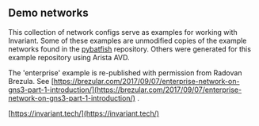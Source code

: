 ## Demo networks

This collection of network configs serve as examples for working with Invariant. Some of these examples are unmodified copies of the example networks found in the [pybatfish](https://github.com/batfish/pybatfish/tree/master/jupyter_notebooks/networks) repository. Others were generated for this example repository using Arista AVD.

The 'enterprise' example is re-published with permission from Radovan Brezula. See [https://brezular.com/2017/09/07/enterprise-network-on-gns3-part-1-introduction/](https://brezular.com/2017/09/07/enterprise-network-on-gns3-part-1-introduction/) .

[https://invariant.tech/](https://invariant.tech/)

